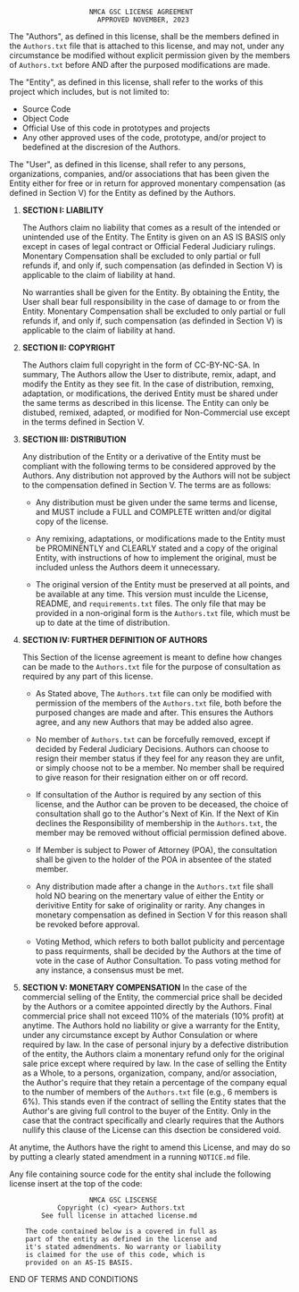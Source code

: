                        NMCA GSC LICENSE AGREEMENT
                          APPROVED NOVEMBER, 2023

The "Authors", as defined in this license, shall be the members defined in the `Authors.txt` file that is attached to this license, and may not, under any circumstance be modified without explicit permission given by the members of `Authors.txt` before AND after the purposed modifications are made. 

The "Entity", as defined in this license, shall refer to the works of this project which includes, but is not limited to:
* Source Code
* Object Code
* Official Use of this 
    code in prototypes and projects
* Any other approved uses of the code, 
    prototype, and/or project to bedefined 
    at the discresion of the Authors.

The "User", as defined in this license, shall refer to any persons, organizations, companies, and/or associations that has been given the Entity either for free or in return for approved monentary compensation (as defined in Section V) for the Entity as defined by the Authors.

1. **SECTION I: LIABILITY**

    The Authors claim no liability that comes as a result of the intended or unintended use of the Entity. The Entity is given on an AS IS BASIS only except in cases of legal contract or Official Federal Judiciary rulings. Monentary Compensation shall be excluded to only partial or full refunds if, and only if, such compensation (as definded in Section V) is applicable to the claim of liability at hand.

    No warranties shall be given for the Entity. By obtaining the Entity, the User shall bear full responsibility in the case of damage to or from the Entity. Monentary Compensation shall be excluded to only partial or full refunds if, and only if, such compensation (as definded in Section V) is applicable to the claim of liability at hand.

2. **SECTION II: COPYRIGHT**

    The Authors claim full copyright in the form of CC-BY-NC-SA. In summary, The Authors allow the User to distribute, remix, adapt, and modify the Entity as they see fit. In the case of distribution, remxing, adaptation, or modifications, the derived Entity must be shared under the same terms as described in this license. The Entity can only be distubed, remixed, adapted, or modified for Non-Commercial use except in the terms defined in Section V.

3. **SECTION III: DISTRIBUTION**

    Any distribution of the Entity or a derivative of the Entity must be compliant with the following terms to be considered approved by the Authors. Any distribution not approved by the Authors will not be subject to the compensation defined in Section V. The terms are as follows: 
    
    * Any distribution must be given under the same terms and license, and MUST include a FULL and COMPLETE written and/or digital copy of the license.

    * Any remixing, adaptations, or modifications made to the Entity must be PROMINENTLY and CLEARLY stated and a copy of the original Entity, with instructions of how to implement the original, must be included unless the Authors deem it unnecessary.

    * The original version of the Entity must be preserved at all points, and be available at any time. This version must inculde the License, README, and `requirements.txt` files. The only file that may be provided in a non-original form is the `Authors.txt` file, which must be up to date at the time of distribution.

4. **SECTION IV: FURTHER DEFINITION OF AUTHORS**

    This Section of the license agreement is meant to define how changes can be made to the `Authors.txt` file for the purpose of consultation as required by any part of this license.

    * As Stated above, The `Authors.txt` file can only be modified with permission of the members of the `Authors.txt` file, both before the purposed changes are made and after. This ensures the Authors agree, and any new Authors that may be added also agree.

    * No member of `Authors.txt` can be forcefully removed, except if decided by Federal Judiciary Decisions. Authors can choose to resign their member status if they feel for any reason they are unfit, or simply choose not to be a member. No member shall be required to give reason for their resignation either on or off record.

    * If consultation of the Author is required by any section of this license, and the Author can be proven to be deceased, the choice of consultation shall go to the Author's Next of Kin. If the Next of Kin declines the Responsibility of membership in the `Authors.txt`, the member may be removed without official permission defined above.

    * If Member is subject to Power of Attorney (POA), the consultation shall be given to the holder of the POA in absentee of the stated member.

    * Any distribution made after a change in the `Authors.txt` file shall hold NO bearing on the menertary value of either the Entity or derivitive Entity for sake of originality or rarity. Any changes in monetary compensation as defined in Section V for this reason shall be revoked before approval.

    * Voting Method, which refers to both ballot publicity and percentage to pass requirments, shall be decided by the Authors at the time of vote in the case of Author Consultation. To pass voting method for any instance, a consensus must be met.

5. **SECTION V: MONETARY COMPENSATION**
    In the case of the commercial selling of the Entity, the commercial price shall be decided by the Authors or a comitee appointed directly by the Authors. Final commercial price shall not exceed 110% of the materials (10% profit) at anytime.
   The Authors hold no liability or give a warranty for the Entity, under any circumstance except by Author Consulation or where required by law. In the case of personal injury by a defective distribution of the entity, the Authors claim a monentary refund only for the original sale price except where required by law.
    In the case of selling the Entity as a Whole, to a persons, organization, company, and/or association, the Author's require that they retain a percentage of the company equal to the number of members of the `Authors.txt` file (e.g., 6 members is 6%). This stands even if the contract of selling the Entity states that the Author's are giving full control to the buyer of the Entity. Only in the case that the contract specifically and clearly requires that the Authors nullify this clause of the License can this dsection be considered void.


At anytime, the Authors have the right to amend this License, and may do so by putting a clearly stated amendment in a running `NOTICE.md` file. 

Any file containing source code for the entity shal include the following license insert at the top of the code:
    
                        NMCA GSC LISCENSE
                Copyright (c) <year> Authors.txt
            See full license in attached license.md

        The code contained below is a covered in full as 
        part of the entity as defined in the license and
        it's stated admendments. No warranty or liability 
        is claimed for the use of this code, which is 
        provided on an AS-IS BASIS. 

    
    

END OF TERMS AND CONDITIONS
